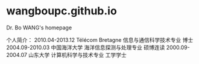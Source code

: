 # wangboupc.github.io
Dr. Bo WANG's homepage

个人简介：
2010.04-2013.12 Télécom Bretagne 信息与通信科学技术专业 博士
2004.09-2010.03 中国海洋大学 海洋信息探测与处理专业 硕博连读
2000.09-2004.07 山东大学 计算机科学与技术专业 工学学士
